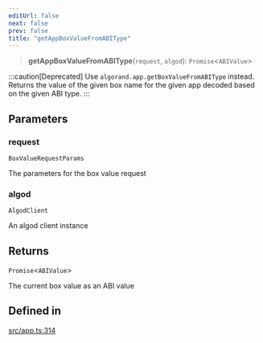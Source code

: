 ```yaml
---
editUrl: false
next: false
prev: false
title: "getAppBoxValueFromABIType"
---
```


> **getAppBoxValueFromABIType**(`request`, `algod`): `Promise`\<`ABIValue`\>

:::caution[Deprecated]
Use `algorand.app.getBoxValueFromABIType` instead.
Returns the value of the given box name for the given app decoded based on the given ABI type.
:::

## Parameters

### request

`BoxValueRequestParams`

The parameters for the box value request

### algod

`AlgodClient`

An algod client instance

## Returns

`Promise`\<`ABIValue`\>

The current box value as an ABI value

## Defined in

[src/app.ts:314](https://github.com/algorandfoundation/algokit-utils-ts/blob/e57e96ab17213653e656688e8d7251c0107554cf/src/app.ts#L314)
